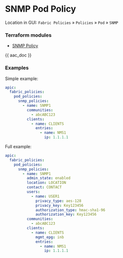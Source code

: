 # SNMP Pod Policy

Location in GUI:
`Fabric Policies` » `Policies` » `Pod` » `SNMP`

### Terraform modules

* [SNMP Policy](https://registry.terraform.io/modules/netascode/snmp-policy/aci/latest)

{{ aac_doc }}
### Examples

Simple example:

```yaml
apic:
  fabric_policies:
    pod_policies:
      snmp_policies:
        - name: SNMP1
          communities:
            - abcABC123
          clients:
            - name: CLIENTS
              entries:
                - name: NMS1
                  ip: 1.1.1.1
```

Full example:

```yaml
apic:
  fabric_policies:
    pod_policies:
      snmp_policies:
        - name: SNMP1
          admin_state: enabled
          location: LOCATION
          contact: CONTACT
          users:
            - name: USER1
              privacy_type: aes-128
              privacy_key: Key123456
              authorization_type: hmac-sha1-96
              authorization_key: Key123456
          communities:
            - abcABC123
          clients:
            - name: CLIENTS
              mgmt_epg: inb
              entries:
                - name: NMS1
                  ip: 1.1.1.1
```
